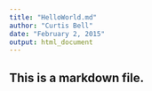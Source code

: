 ```yaml
---
title: "HelloWorld.md"
author: "Curtis Bell"
date: "February 2, 2015"
output: html_document
---
```


## This is a markdown file.
